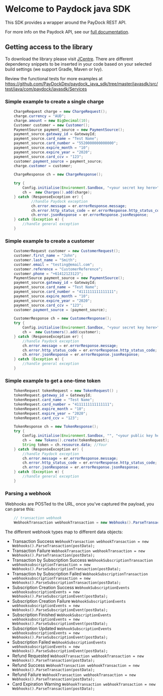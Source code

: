 # Welcome to Paydock java SDK 

This SDK provides a wrapper around the PayDock REST API.

For more info on the Paydock API, see our [full documentation](https://docs.paydock.com).

## Getting access to the library

To download the library please visit [JCentre](https://bintray.com/markcardamis/javaSDK/javasdk).
There are different dependency snippets to be inserted in your code based on your selected build settings (we support Gradle, Maven or Ivy).

Review the functional tests for more examples at https://github.com/PayDockDev/paydock_java_sdk/tree/master/javasdk/src/test/java/com/paydock/javasdk/Services

### Simple example to create a single charge
```java
    ChargeRequest charge = new ChargeRequest();
    charge.currency = "AUD";
    charge.amount = new BigDecimal(10);
    Customer customer = new Customer();
    PaymentSource payment_source = new PaymentSource();
    payment_source.gateway_id = GatewayId;
    payment_source.card_name = "Test Name";
    payment_source.card_number = "5520000000000000";
    payment_source.expire_month = "10";
    payment_source.expire_year = "2020";
    payment_source.card_ccv = "123";
    customer.payment_source = payment_source;
    charge.customer = customer;

    ChargeResponse ch = new ChargeResponse();

    try {
        Config.initialise(Environment.Sandbox, "<your secret key here>", "<your public key here>");
        ch =  new Charges().add(charge);
    } catch (ResponseException er) {
            //handle Paydock exception
            ch.error.message = er.errorResponse.message;
            ch.error.http_status_code = er.errorResponse.http_status_code;
            ch.error.jsonResponse = er.errorResponse.jsonResponse;
    } catch (Exception e) {
        //handle general exception
    }    
```
### Simple example to create a customer
```java
    CustomerRequest customer = new CustomerRequest();
    customer.first_name = "John";
    customer.last_name = "Smith";
    customer.email = "testing@email.com";
    customer.reference = "CustomerReference";
    customer.phone = "+61412123123";
    PaymentSource payment_source = new PaymentSource();
    payment_source.gateway_id = GatewayId;
    payment_source.card_name = "Test Name";
    payment_source.card_number = "4111111111111111";
    payment_source.expire_month = "10";
    payment_source.expire_year = "2020";
    payment_source.card_ccv = "123";
    customer.payment_source = (payment_source);

    CustomerResponse ch = new CustomerResponse();
    try {
        Config.initialise(Environment.Sandbox, "<your secret key here>", "<your public key here>");
        ch =  new Customers().add(customer);
    } catch (ResponseException er) {
        //handle Paydock exception
        ch.error.message = er.errorResponse.message;
        ch.error.http_status_code = er.errorResponse.http_status_code;
        ch.error.jsonResponse = er.errorResponse.jsonResponse;
    } catch (Exception e) {
        //handle general exception
    }
```
### Simple example to get a one-time token
```java
    TokenRequest tokenRequest = new TokenRequest() ;
    tokenRequest.gateway_id = GatewayId;
    tokenRequest.card_name = "Test Name";
    tokenRequest.card_number = "4111111111111111";
    tokenRequest.expire_month = "10";
    tokenRequest.expire_year = "2020";
    tokenRequest.card_ccv = "123";

    TokenResponse ch = new TokenResponse();
    try {
        Config.initialise(Environment.Sandbox, "", "<your public key here>");
        ch =  new Tokens().create(tokenRequest);
        String token = ch.resource.data; //Your  
    } catch (ResponseException er) {
        //handle Paydock exception
        ch.error.message = er.errorResponse.message;
        ch.error.http_status_code = er.errorResponse.http_status_code;
        ch.error.jsonResponse = er.errorResponse.jsonResponse;
    } catch (Exception e) {
        //handle general exception
    }
```
### Parsing a webhook

Webhooks are POSTed to the URL, once you've captured the payload, you can parse this:
```java
    // transaction webhook
    WebhookTransaction webhookTransaction = new Webhooks().ParseTransaction(postData);
```
The different webhook types map to different data objects:

- Transaction Success
  `WebhookTransaction webhookTransaction = new Webhooks().ParseTransaction(postData);`
- Transaction Failure
  `WebhookTransaction webhookTransaction = new Webhooks().ParseTransaction(postData);`
- Transaction by Subscription Success
  `WebhookSubscriptionTransaction webhooksubscriptionTransaction = new Webhooks().ParseSubscriptionTransaction(postData);`
- Transaction by Subscription Failed
  `WebhookSubscriptionTransaction webhooksubscriptionTransaction = new Webhooks().ParseSubscriptionTransaction(postData);`
- Subscription Creation Success
  `WebhookSubscriptionEvents webhooksubscriptionEvents = new Webhooks().ParseSubscriptionEvent(postData);`
- Subscription Creation Failure
  `WebhookSubscriptionEvents webhooksubscriptionEvents = new Webhooks().ParseSubscriptionEvent(postData);`
- Subscription Finished
  `WebhookSubscriptionEvents webhooksubscriptionEvents = new Webhooks().ParseSubscriptionEvent(postData);`
- Subscription Updated
  `WebhookSubscriptionEvents webhooksubscriptionEvents = new Webhooks().ParseSubscriptionEvent(postData);`
- Subscription Failed
  `WebhookSubscriptionEvents webhooksubscriptionEvents = new Webhooks().ParseSubscriptionEvent(postData);`
- Refund Requested
  `WebhookTransaction webhookTransaction = new Webhooks().ParseTransaction(postData);`
- Refund Success
  `WebhookTransaction webhookTransaction = new Webhooks().ParseTransaction(postData);`
- Refund Failure
  `WebhookTransaction webhookTransaction = new Webhooks().ParseTransaction(postData);`
- Card Expiration Warning
  `WebhookTransaction webhookTransaction = new Webhooks().ParseTransaction(postData);`
